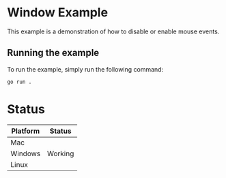 # Window Example

This example is a demonstration of how to disable or enable mouse events.

## Running the example

To run the example, simply run the following command:

```bash
go run .
```

# Status

| Platform | Status  |
|----------|---------|
| Mac      |         |
| Windows  | Working |
| Linux    |         |
